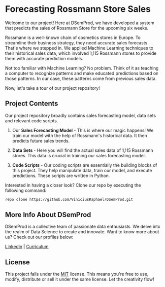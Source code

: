 
# Forecasting Rossmann Store Sales 

Welcome to our project! Here at DSemProd, we have developed a system that predicts the sales of Rossmann Store for the upcoming six weeks. 

Rossmann is a well-known chain of cosmetics stores in Europe. To streamline their business strategy, they need accurate sales forecasts. That's where we stepped in. We applied Machine Learning techniques to their historical sales data, which involved 1,115 Rossmann stores to provide them with accurate prediction models. 

Not too familiar with Machine Learning? No problem. Think of it as teaching a computer to recognize patterns and make educated predictions based on those patterns. In our case, these patterns come from previous sales data.

Now, let's take a tour of our project repository!

## Project Contents

Our project repository broadly contains sales forecasting model, data sets and relevant code scripts.

1. Our **Sales Forecasting Model** - This is where our magic happens! We train our model with the help of Rossmann's historical data. It then predicts future sales trends.

2. **Data Sets** - Here you will find the actual sales data of 1,115 Rossmann stores. This data is crucial in training our sales forecasting model.

3. **Code Scripts** - Our coding scripts are essentially the building blocks of this project. They help manipulate data, train our model, and execute predictions. These scripts are written in Python.

Interested in having a closer look? Clone our repo by executing the following command:

```bash
repo clone https://github.com/ViniciusRaphael/DSemProd.git
```

## More Info About DSemProd

DSemProd is a collective team of passionate data enthusiasts. We delve into the realm of Data Science to create and innovate. Want to know more about us? Check out our profiles below:

[Linkedin](https://www.linkedin.com/in/vinicius-sousa1/) | [Curriculum](https://viniciusraphael.github.io/)

## License
This project falls under the [MIT](https://choosealicense.com/licenses/mit/) license. This means you're free to use, modify, distribute or sell it under the same license. Let the creativity flow!